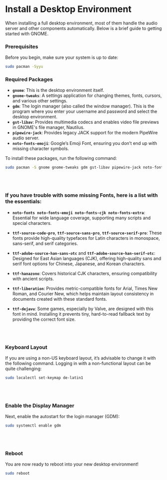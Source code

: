 # Install a Desktop Environment

When installing a full desktop environment, most of them handle the audio server and other components automatically. Below is a brief guide to getting started with GNOME.

### Prerequisites

Before you begin, make sure your system is up to date:

```bash
sudo pacman -Syyu
```

### Required Packages

- **`gnome`**: This is the desktop environment itself.
- **`gnome-tweaks`**: A settings application for changing themes, fonts, cursors, and various other settings.
- **`gdm`**: The login manager (also called the window manager). This is the program where you enter your username and password and select the desktop environment.
- **`gst-libav`**: Provides multimedia codecs and enables video file previews in GNOME's file manager, Nautilus.
- **`pipewire-jack`**: Provides legacy JACK support for the modern PipeWire audio server.
- **`noto-fonts-emoji`**: Google’s Emoji Font, ensuring you don’t end up with missing character symbols.

To install these packages, run the following command:

```bash
sudo pacman -S gnome gnome-tweaks gdm gst-libav pipewire-jack noto-fonts-emoji
```
<br><br>

### If you have trouble with some missing Fonts, here is a list with the essentials:

- **`noto-fonts noto-fonts-emoji noto-fonts-cjk noto-fonts-extra`**: Essential for wide language coverage, supporting many scripts and special characters.
  
- **`ttf-source-code-pro`**, **`ttf-source-sans-pro`**, **`ttf-source-serif-pro`**: These fonts provide high-quality typefaces for Latin characters in monospace, sans-serif, and serif categories.

- **`ttf-adobe-source-han-sans-otc`** and **`ttf-adobe-source-han-serif-otc`**: Designed for East Asian languages (CJK), offering high-quality sans and serif font options for Chinese, Japanese, and Korean characters.

- **`ttf-hanazono`**: Covers historical CJK characters, ensuring compatibility with ancient scripts.

- **`ttf-liberation`**: Provides metric-compatible fonts for Arial, Times New Roman, and Courier New, which helps maintain layout consistency in documents created with these standard fonts.

- **`ttf-dejavu`**: Some games, especially by Valve, are designed with this font in mind. Installing it prevents tiny, hard-to-read fallback text by providing the correct font size.

<br><br>

### Keyboard Layout

If you are using a non-US keyboard layout, it’s advisable to change it with the following command. Logging in with a non-functional layout can be quite challenging:

```bash
sudo localectl set-keymap de-latin1
```

<br><br>

### Enable the Display Manager

Next, enable the autostart for the login manager (GDM):

```bash
sudo systemctl enable gdm
```

<br><br>

### Reboot

You are now ready to reboot into your new desktop environment!

```bash
sudo reboot
```
